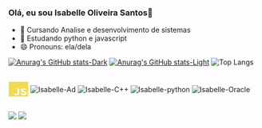 ### Olá, eu sou Isabelle Oliveira Santos👋
- 🔭 Cursando Analise e desenvolvimento de sistemas
- 🌱 Estudando python e javascript
- 😄 Pronouns: ela/dela

[![Anurag's GitHub stats-Dark](https://github-readme-stats.vercel.app/api?username=oliveiraisabelle&show_icons=true&theme=dark#gh-dark-mode-only)](https://github.com/anuraghazra/github-readme-stats#gh-dark-mode-only)
[![Anurag's GitHub stats-Light](https://github-readme-stats.vercel.app/api?username=oliveiraisabelle&show_icons=true&theme=default#gh-light-mode-only)](https://github.com/anuraghazra/github-readme-stats#gh-light-mode-only)
![Top Langs](https://github-readme-stats.vercel.app/api/top-langs/?username=oliveiraisabelle&hide_progress=true&theme=dark)


<div style="display: inline_block"><br>
  <img align="center" alt="Isabelle-Js" height="30" width="40" src="https://raw.githubusercontent.com/devicons/devicon/master/icons/javascript/javascript-plain.svg">
 <img align="center" alt="Isabelle-Ad" height="30" width="40"   
src="https://cdn.jsdelivr.net/gh/devicons/devicon/icons/arduino/arduino-original.svg" />
 <img align="center" alt="Isabelle-C++" height="30" width="40"   
src="https://cdn.jsdelivr.net/gh/devicons/devicon/icons/cplusplus/cplusplus-line.svg" />
 <img align="center" alt="Isabelle-python" height="30" width="40" 
  src="https://cdn.jsdelivr.net/gh/devicons/devicon/icons/python/python-original.svg" />
<img align="center" alt="Isabelle-Oracle" height="30" width="40" 
  src="https://cdn.jsdelivr.net/gh/devicons/devicon/icons/oracle/oracle-original.svg" />

  </div>

  ##
<div> 
  
   <a href = "mailto:oliveira.zabelle@gmail.com"><img src="https://img.shields.io/badge/-Gmail-%23333?style=for-the-badge&logo=gmail&logoColor=white" target="_blank"></a>
  <a href="https://www.linkedin.com/in/isabelle-oliveira-santos-188581271/)" target="_blank"><img src="https://img.shields.io/badge/-LinkedIn-%230077B5?style=for-the-badge&logo=linkedin&logoColor=white" target="_blank"></a> 
  
</div>
          
          
          
          
          



